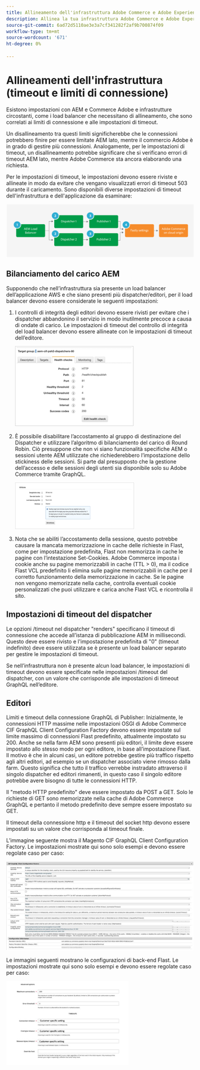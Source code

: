 ```yaml
---
title: Allineamento dell'infrastruttura Adobe Commerce e Adobe Experience Manager
description: Allinea la tua infrastruttura Adobe Commerce e Adobe Experience Manager per impostare timeout e limiti di connessione accettabili.
source-git-commit: 6ad72d5110ae3e3a7cf341282f2af9b700874f09
workflow-type: tm+mt
source-wordcount: '671'
ht-degree: 0%

---
```



# Allineamenti dell&#39;infrastruttura (timeout e limiti di connessione)

Esistono impostazioni con AEM e Commerce Adobe e infrastrutture circostanti, come i load balancer che necessitano di allineamento, che sono correlati ai limiti di connessione e alle impostazioni di timeout.

Un disallineamento tra questi limiti significherebbe che le connessioni potrebbero finire per essere limitate AEM lato, mentre il commercio Adobe è in grado di gestire più connessioni. Analogamente, per le impostazioni di timeout, un disallineamento potrebbe significare che si verificano errori di timeout AEM lato, mentre Adobe Commerce sta ancora elaborando una richiesta.

Per le impostazioni di timeout, le impostazioni devono essere riviste e allineate in modo da evitare che vengano visualizzati errori di timeout 503 durante il caricamento. Sono disponibili diverse impostazioni di timeout dell&#39;infrastruttura e dell&#39;applicazione da esaminare:

![Diagramma numerato che descrive timeout e limiti di connessione per AEM](../assets/commerce-at-scale/timeout-settings.svg)

## Bilanciamento del carico AEM

Supponendo che nell’infrastruttura sia presente un load balancer dell’applicazione AWS e che siano presenti più dispatcher/editori, per il load balancer devono essere considerate le seguenti impostazioni:

1. I controlli di integrità degli editori devono essere rivisti per evitare che i dispatcher abbandonino il servizio in modo inutilmente precoce a causa di ondate di carico. Le impostazioni di timeout del controllo di integrità del load balancer devono essere allineate con le impostazioni di timeout dell’editore.

   ![Schermata che mostra i controlli di integrità del load balancer AEM](../assets/commerce-at-scale/health-checks.png)

1. È possibile disabilitare l’accostamento al gruppo di destinazione del Dispatcher e utilizzare l’algoritmo di bilanciamento del carico di Round Robin. Ciò presuppone che non vi siano funzionalità specifiche AEM o sessioni utente AEM utilizzate che richiederebbero l’impostazione dello stickiness delle sessioni. Si parte dal presupposto che la gestione dell’accesso e delle sessioni degli utenti sia disponibile solo su Adobe Commerce tramite GraphQL.

   ![Schermata che mostra gli attributi di persistenza AEM sessione](../assets/commerce-at-scale/session-stickiness.png)

1. Nota che se abiliti l’accostamento della sessione, questo potrebbe causare la mancata memorizzazione in cache delle richieste in Flast, come per impostazione predefinita, Flast non memorizza in cache le pagine con l’intestazione Set-Cookies. Adobe Commerce imposta i cookie anche su pagine memorizzabili in cache (TTL > 0), ma il codice Flast VCL predefinito li elimina sulle pagine memorizzabili in cache per il corretto funzionamento della memorizzazione in cache. Se le pagine non vengono memorizzate nella cache, controlla eventuali cookie personalizzati che puoi utilizzare e carica anche Flast VCL e ricontrolla il sito.

## Impostazioni di timeout del dispatcher

Le opzioni /timeout nel dispatcher &quot;renders&quot; specificano il timeout di connessione che accede all’istanza di pubblicazione AEM in millisecondi. Questo deve essere rivisto e l&#39;impostazione predefinita di &quot;0&quot; (timeout indefinito) deve essere utilizzata se è presente un load balancer separato per gestire le impostazioni di timeout.

Se nell’infrastruttura non è presente alcun load balancer, le impostazioni di timeout devono essere specificate nelle impostazioni /timeout del dispatcher, con un valore che corrisponde alle impostazioni di timeout GraphQL nell’editore.

## Editori

Limiti e timeout della connessione GraphQL di Publisher: Inizialmente, le connessioni HTTP massime nelle impostazioni OSGI di Adobe Commerce CIF GraphQL Client Configuration Factory devono essere impostate sul limite massimo di connessioni Flast predefinito, attualmente impostato su 200. Anche se nella farm AEM sono presenti più editori, il limite deve essere impostato allo stesso modo per ogni editore, in base all’impostazione Flast. Il motivo è che in alcuni casi, un editore potrebbe gestire più traffico rispetto agli altri editori, ad esempio se un dispatcher associato viene rimosso dalla farm. Questo significa che tutto il traffico verrebbe instradato attraverso il singolo dispatcher ed editori rimanenti, in questo caso il singolo editore potrebbe avere bisogno di tutte le connessioni HTTP.

Il &quot;metodo HTTP predefinito&quot; deve essere impostato da POST a GET. Solo le richieste di GET sono memorizzate nella cache di Adobe Commerce GraphQL e pertanto il metodo predefinito deve sempre essere impostato su GET.

Il timeout della connessione http e il timeout del socket http devono essere impostati su un valore che corrisponda al timeout finale.

L’immagine seguente mostra il Magento CIF GraphQL Client Configuration Factory. Le impostazioni mostrate qui sono solo esempi e devono essere regolate caso per caso:

![Schermata delle impostazioni di configurazione del framework di integrazione Commerce](../assets/commerce-at-scale/cif-config.png)

Le immagini seguenti mostrano le configurazioni di back-end Flast. Le impostazioni mostrate qui sono solo esempi e devono essere regolate caso per caso:

![Schermata delle impostazioni di configurazione di Commerce Admin per Flast](../assets/commerce-at-scale/cif-config-advanced.png)
